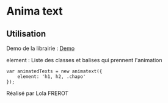 
# Anima text

## Utilisation

Demo de la librairie : [Demo](https://lolafrerot.fr/composantBibliotheque/textes/animaText/)

element : Liste des classes et balises qui prennent l'animation


    var animatedTexts = new animatext({
        element: 'h1, h2, .chapo'
    });

Réalisé par Lola FREROT